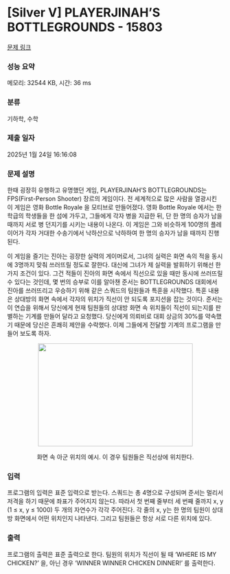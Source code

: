 # [Silver V] PLAYERJINAH’S BOTTLEGROUNDS - 15803 

[문제 링크](https://www.acmicpc.net/problem/15803) 

### 성능 요약

메모리: 32544 KB, 시간: 36 ms

### 분류

기하학, 수학

### 제출 일자

2025년 1월 24일 16:16:08

### 문제 설명

<p>한때 굉장히 유행하고 유명했던 게임, PLAYERJINAH’S BOTTLEGROUNDS는 FPS(First-Person Shooter) 장르의 게임이다. 전 세계적으로 많은 사람을 열광시킨 이 게임은 영화 Bottle Royale 을 모티브로 만들어졌다. 영화 Bottle Royale 에서는 한 학급의 학생들을 한 섬에 가두고, 그들에게 각자 병을 지급한 뒤, 단 한 명의 승자가 남을 때까지 서로 병 던지기를 시키는 내용이 나온다. 이 게임은 그와 비슷하게 100명의 플레이어가 각자 거대한 수송기에서 낙하산으로 낙하하여 한 명의 승자가 남을 때까지 진행된다.</p>

<p>이 게임을 즐기는 진아는 굉장한 실력의 게이머로서, 그녀의 실력은 화면 속의 적을 동시에 3명까지 맞춰 쓰러뜨릴 정도로 잘한다. 대신에 그녀가 제 실력을 발휘하기 위해선 한 가지 조건이 있다. 그건 적들이 진아의 화면 속에서 직선으로 있을 때만 동시에 쓰러뜨릴 수 있다는 것인데, 몇 번의 승부로 이를 알아챈 준서는 BOTTLEGROUNDS 대회에서 진아를 쓰러뜨리고 우승하기 위해 같은 스쿼드의 팀원들과 특훈을 시작했다. 특훈 내용은 상대방의 화면 속에서 각자의 위치가 직선이 안 되도록 포지션을 잡는 것이다. 준서는 이 연습을 위해서 당신에게 현재 팀원들의 상대방 화면 속 위치들이 직선이 되는지를 판별하는 기계를 만들어 달라고 요청했다. 당신에게 의뢰비로 대회 상금의 30%를 약속했기 때문에 당신은 흔쾌히 제안을 수락했다. 이제 그들에게 전달할 기계의 프로그램을 만들어 보도록 하자.</p>

<p style="text-align: center;"><img alt="" src="https://onlinejudgeimages.s3-ap-northeast-1.amazonaws.com/problem/15803/1.png" style="width: 360px; height: 240px;"></p>

<p style="text-align: center;">화면 속 아군 위치의 예시. 이 경우 팀원들은 직선상에 위치한다.</p>

### 입력 

 <p>프로그램의 입력은 표준 입력으로 받는다. 스쿼드는 총 4명으로 구성되며 준서는 멀리서 저격을 하기 때문에 좌표가 주어지지 않는다. 따라서 첫 번째 줄부터 세 번째 줄까지 x, y (1 ≤ x, y ≤ 1000) 두 개의 자연수가 각각 주어진다. 각 줄의 x, y는 한 명의 팀원이 상대방 화면에서 어떤 위치인지 나타낸다. 그리고 팀원들은 항상 서로 다른 위치에 있다.</p>

### 출력 

 <p>프로그램의 출력은 표준 출력으로 한다. 팀원의 위치가 직선이 될 때 ‘WHERE IS MY CHICKEN?’ 을, 아닌 경우 ‘WINNER WINNER CHICKEN DINNER!’ 를 출력한다.</p>


